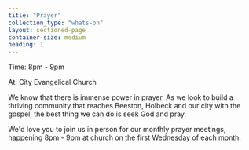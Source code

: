 ```yaml
---
title: "Prayer"
collection_type: "whats-on"
layout: sectioned-page
container-size: medium
heading: 1
---
```


<div class="text-center">
  <p class="font-impact no-margin-bottom">Time: 8pm - 9pm</p>
  <p class="font-impact">At: City Evangelical Church</p>
</div>

We know that there is immense power in prayer. As we look to build a thriving community that reaches Beeston, Holbeck and our city with the gospel, the best thing we can do is seek God and pray.

We'd love you to join us in person for our monthly prayer meetings, happening 8pm - 9pm at church on the first Wednesday of each month.
